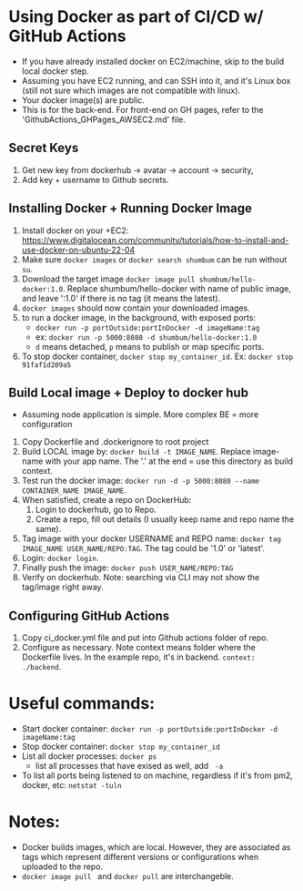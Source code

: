 # Using Docker as part of CI/CD w/ GitHub Actions

* If you have already installed docker on EC2/machine, skip to the build local docker step.
* Assuming you have EC2 running, and can SSH into it, and it's Linux box (still not sure which images are not compatible with linux).
* Your docker image(s) are public.
* This is for the back-end.  For front-end on GH pages, refer to the 'GithubActions_GHPages_AWSEC2.md' file.

## Secret Keys

1. Get new key from dockerhub -> avatar -> account -> security,
2. Add key + username to Github secrets.

## Installing Docker + Running Docker Image

1. Install docker on your +EC2: https://www.digitalocean.com/community/tutorials/how-to-install-and-use-docker-on-ubuntu-22-04
2. Make sure ```docker images``` or ```docker search shumbum``` can be run without ```su```.
3. Download the target image ```docker image pull shumbum/hello-docker:1.0```.  Replace shumbum/hello-docker with name of public image, and leave ':1.0' if there is no tag (it means the latest).
4. ```docker images``` should now contain your downloaded images.
5. to run a docker image, in the background, with exposed ports:
   * ```docker run -p portOutside:portInDocker -d imageName:tag```
   * ex: ```docker run -p 5000:8080 -d shumbum/hello-docker:1.0```
   * ```d``` means detached, ```p``` means to publish or map specific ports.
6. To stop docker container, ```docker stop my_container_id```.  Ex: ```docker stop 91faf1d209a5 ```

## Build Local image + Deploy to docker hub

* Assuming node application is simple.  More complex BE = more configuration

1. Copy Dockerfile and .dockerignore to root project
2. Build LOCAL image by: ```docker build -t IMAGE_NAME```.  Replace image-name with your app name.  The '.' at the end = use this directory as build context.
3. Test run the docker image: ```docker run -d -p 5000:8080 --name CONTAINER_NAME IMAGE_NAME```.
4. When satisfied, create a repo on DockerHub:
   1. Login to dockerhub, go to Repo.
   2. Create a repo, fill out details (I usually keep name and repo name the same).
5. Tag image with your docker USERNAME and REPO name: ```docker tag IMAGE_NAME USER_NAME/REPO:TAG```.  The tag could be '1.0' or 'latest'.
6. Login: ```docker login```.
7. Finally push the image: ```docker push USER_NAME/REPO:TAG```
8. Verify on dockerhub.  Note: searching via CLI may not show the tag/image right away.

## Configuring GitHub Actions

1. Copy ci_docker.yml file and put into Github actions folder of repo.
2. Configure as necessary.  Note context means folder where the Dockerfile lives.  In the example repo, it's in backend.  ```context: ./backend```.

<!-- TODO add the SSH to EC2 actions, reference deploy script + update the deploy script -->

# Useful commands:

- Start docker container: ```docker run -p portOutside:portInDocker -d imageName:tag```
- Stop docker container: ```docker stop my_container_id```
- List all docker processes: ```docker ps```
  - list all processes that have exised as well, add ``` -a```
- To list all ports being listened to on machine, regardless if it's from pm2, docker, etc: ```netstat -tuln```


# Notes:
* Docker builds images, which are local.  However, they are associated as tags which represent different versions or configurations when uploaded to the repo.
* ```docker image pull ``` and ```docker pull``` are interchangeble.